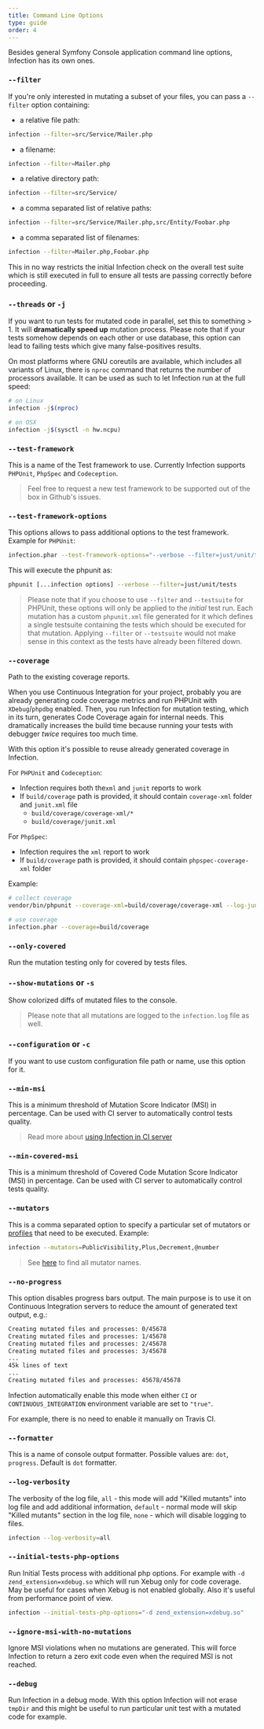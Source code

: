 ```yaml
---
title: Command Line Options
type: guide
order: 4
---
```


Besides general Symfony Console application command line options, Infection has its own ones.

### `--filter`

If you're only interested in mutating a subset of your files, you can pass a `--filter` option containing:

- a relative file path:
``` bash
infection --filter=src/Service/Mailer.php
```

- a filename:
``` bash
infection --filter=Mailer.php
```

- a relative directory path:
``` bash
infection --filter=src/Service/
```

- a comma separated list of relative paths:
``` bash
infection --filter=src/Service/Mailer.php,src/Entity/Foobar.php
```
- a comma separated list of filenames:
``` bash
infection --filter=Mailer.php,Foobar.php
```

This in no way restricts the initial Infection check on the overall test suite which is still executed in full to ensure all tests are passing correctly before proceeding.


### `--threads` or `-j`

If you want to run tests for mutated code in parallel, set this to something > 1. It will **dramatically speed up** mutation process. Please note that if your tests somehow depends on each other or use database, this option can lead to failing tests which give many false-positives results.

On most platforms where GNU coreutils are available, which includes all variants of Linux, there is `nproc` command that returns the number of processors available. It can be used as such to let Infection run at the full speed:

``` bash
# on Linux
infection -j$(nproc)

# on OSX
infection -j$(sysctl -n hw.ncpu)
```

### `--test-framework`

This is a name of the Test framework to use. Currently Infection supports `PHPUnit`, `PhpSpec` and `Codeception`.

>Feel free to request a new test framework to be supported out of the box in Github's issues.

### `--test-framework-options`

This options allows to pass additional options to the test framework. Example for `PHPUnit`:

```bash
infection.phar --test-framework-options="--verbose --filter=just/unit/tests"
```

This will execute the phpunit as:

```bash
phpunit [...infection options] --verbose --filter=just/unit/tests
```

> Please note that if you choose to use `--filter` and `--testsuite` for PHPUnit, these options will only be applied to the _initial_ test run. Each mutation has a custom `phpunit.xml` file generated for it which defines a single testsuite containing the tests which should be executed for that mutation. Applying `--filter` or `--testsuite` would not make sense in this context as the tests have already been filtered down. 


### `--coverage`

Path to the existing coverage reports.

When you use Continuous Integration for your project, probably you are already generating code coverage metrics and run PHPUnit with `XDebug`/`phpdbg` enabled. Then, you run Infection for mutation testing, which in its turn, generates Code Coverage again for internal needs. This dramatically increases the build time because running your tests with debugger *twice* requires too much time.

With this option it's possible to reuse already generated coverage in Infection.

For `PHPUnit` and `Codeception`:

* Infection requires both the`xml` and `junit` reports to work
* If `build/coverage` path is provided, it should contain `coverage-xml` folder and `junit.xml` file
  * `build/coverage/coverage-xml/*`
  * `build/coverage/junit.xml`
  
For `PhpSpec`:

* Infection requires the `xml` report to work
* If `build/coverage` path is provided, it should contain `phpspec-coverage-xml` folder

Example:

```bash
# collect coverage
vendor/bin/phpunit --coverage-xml=build/coverage/coverage-xml --log-junit=build/coverage/phpunit.junit.xml

# use coverage
infection.phar --coverage=build/coverage
```

### `--only-covered`

Run the mutation testing only for covered by tests files.

### `--show-mutations` or `-s`

Show colorized diffs of mutated files to the console.

> Please note that all mutations are logged to the `infection.log` file as well.

### `--configuration` or `-c`

If you want to use custom configuration file path or name, use this option for it.

### `--min-msi`

This is a minimum threshold of Mutation Score Indicator (MSI) in percentage. Can be used with CI server to automatically control tests quality.

> Read more about [using Infection in CI server](./using-with-ci.html)

### `--min-covered-msi`

This is a minimum threshold of Covered Code Mutation Score Indicator (MSI) in percentage. Can be used with CI server to automatically control tests quality.

### `--mutators`

This is a comma separated option to specify a particular set of mutators or [profiles](/guide/profiles.html) that need to be executed. Example:

``` bash
infection --mutators=PublicVisibility,Plus,Decrement,@number
```

> See [here](./mutators.html) to find all mutator names.

### `--no-progress`

This option disables progress bars output. The main purpose is to use it on Continuous Integration servers to reduce the amount of generated text output, e.g.:

```bash
Creating mutated files and processes: 0/45678
Creating mutated files and processes: 1/45678
Creating mutated files and processes: 2/45678
Creating mutated files and processes: 3/45678
...
45k lines of text
...
Creating mutated files and processes: 45678/45678

```

Infection automatically enable this mode when either `CI` or `CONTINUOUS_INTEGRATION` environment variable are set to `"true"`.

For example, there is no need to enable it manually on Travis CI.


### `--formatter`

This is a name of console output formatter. Possible values are: `dot`, `progress`. Default is `dot` formatter.

### `--log-verbosity`

The verbosity of the log file, `all` - this mode will add "Killed mutants" into log file and add additional information, `default` - normal mode will skip "Killed mutants" section in the log file, `none` - which will disable logging to files.

``` bash
infection --log-verbosity=all
```

### `--initial-tests-php-options`

Run Initial Tests process with additional php options. For example with `-d zend_extension=xdebug.so` which will run Xebug only for code coverage.
May be useful for cases when Xebug is not enabled globally. Also it's useful from performance point of view.
``` bash
infection --initial-tests-php-options="-d zend_extension=xdebug.so"
```

### `--ignore-msi-with-no-mutations`

Ignore MSI violations when no mutations are generated. This will force Infection to return a zero exit code even when the required MSI is not reached.

### `--debug`

Run Infection in a debug mode. With this option Infection will not erase `tmpDir` and this might be useful to run particular unit test with a mutated code for example.
